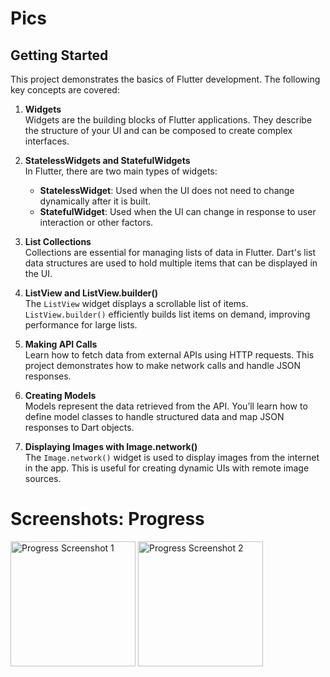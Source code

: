 # Pics

## Getting Started

This project demonstrates the basics of Flutter development. The following key concepts are covered:

1. **Widgets**  
   Widgets are the building blocks of Flutter applications. They describe the structure of your UI and can be composed to create complex interfaces. 

2. **StatelessWidgets and StatefulWidgets**  
   In Flutter, there are two main types of widgets:
   - **StatelessWidget**: Used when the UI does not need to change dynamically after it is built.
   - **StatefulWidget**: Used when the UI can change in response to user interaction or other factors.

3. **List Collections**  
   Collections are essential for managing lists of data in Flutter. Dart's list data structures are used to hold multiple items that can be displayed in the UI.

4. **ListView and ListView.builder()**  
   The `ListView` widget displays a scrollable list of items. `ListView.builder()` efficiently builds list items on demand, improving performance for large lists.

5. **Making API Calls**  
   Learn how to fetch data from external APIs using HTTP requests. This project demonstrates how to make network calls and handle JSON responses.

6. **Creating Models**  
   Models represent the data retrieved from the API. You’ll learn how to define model classes to handle structured data and map JSON responses to Dart objects.

7. **Displaying Images with Image.network()**  
   The `Image.network()` widget is used to display images from the internet in the app. This is useful for creating dynamic UIs with remote image sources.



# Screenshots: Progress

<img src="https://github.com/user-attachments/assets/986ce94a-6ce2-4ea9-a235-c58e9b57453e" alt="Progress Screenshot 1" width="200"/>
<img src="https://github.com/user-attachments/assets/21b03513-ece1-40f7-be2d-7cf51aa5dcca" alt="Progress Screenshot 2" width="200"/>
